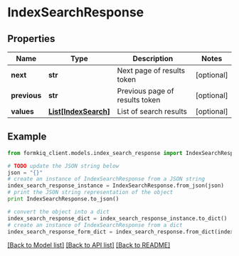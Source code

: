 # IndexSearchResponse


## Properties

Name | Type | Description | Notes
------------ | ------------- | ------------- | -------------
**next** | **str** | Next page of results token | [optional] 
**previous** | **str** | Previous page of results token | [optional] 
**values** | [**List[IndexSearch]**](IndexSearch.md) | List of search results | [optional] 

## Example

```python
from formkiq_client.models.index_search_response import IndexSearchResponse

# TODO update the JSON string below
json = "{}"
# create an instance of IndexSearchResponse from a JSON string
index_search_response_instance = IndexSearchResponse.from_json(json)
# print the JSON string representation of the object
print IndexSearchResponse.to_json()

# convert the object into a dict
index_search_response_dict = index_search_response_instance.to_dict()
# create an instance of IndexSearchResponse from a dict
index_search_response_form_dict = index_search_response.from_dict(index_search_response_dict)
```
[[Back to Model list]](../README.md#documentation-for-models) [[Back to API list]](../README.md#documentation-for-api-endpoints) [[Back to README]](../README.md)


